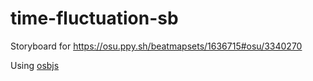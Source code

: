 # time-fluctuation-sb

Storyboard for https://osu.ppy.sh/beatmapsets/1636715#osu/3340270

Using [osbjs](https://github.com/osbjs/osbjs)
